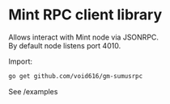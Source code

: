 # Mint RPC client library
Allows interact with Mint node via JSONRPC. \
By default node listens port 4010.

Import:
```sh
go get github.com/void616/gm-sumusrpc
```

See /examples